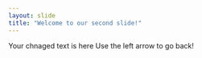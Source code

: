 ```yaml
---
layout: slide
title: "Welcome to our second slide!"
---
```

Your chnaged text is here
Use the left arrow to go back!
